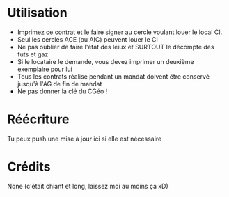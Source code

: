 # Utilisation
- Imprimez ce contrat et le faire signer au cercle voulant louer le local CI.
- Seul les cercles ACE (ou AIC) peuvent louer le CI
- Ne pas oublier de faire l'état des leiux et SURTOUT le décompte des futs et gaz
- Si le locataire le demande, vous devez imprimer un deuxième exemplaire pour lui
- Tous les contrats réalisé pendant un mandat doivent être conservé jusqu'à l'AG de fin de mandat
- Ne pas donner la clé du CGéo !

# Réécriture
Tu peux push une mise à jour ici si elle est nécessaire

# Crédits
None
(c'était chiant et long, laissez moi au moins ça xD)